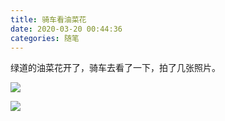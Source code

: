 ```yaml
---
title: 骑车看油菜花
date: 2020-03-20 00:44:36
categories: 随笔
---
```


绿道的油菜花开了，骑车去看了一下，拍了几张照片。

![](https://s2.loli.net/2025/03/20/Xmn71qKsaYNoHS8.jpg)

![](https://s2.loli.net/2025/03/20/YzENf9doevXOjsJ.jpg)